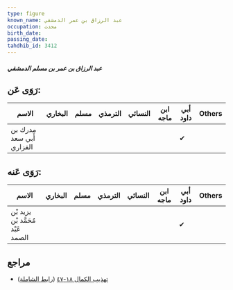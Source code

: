 ```yaml
---
type: figure
known_name: عبد الرزاق بن عمر الدمشقي
occupation: محدث
birth_date:
passing_date:
tahdhib_id: 3412
---
```

##### عبد الرزاق بن عمر بن مسلم الدمشقي

## رَوَى عَن:
| الاسم                    | البخاري | مسلم | الترمذي | النسائي | ابن ماجه | أبي داود | Others |
| ------------------------ | ------- | ---- | ------- | ------- | -------- | -------- | ------ |
| مدرك بن أَبي سعد الفزاري |         |      |         |         |          | ✔        |        |
## رَوَى عَنه:
| الاسم                             | البخاري | مسلم | الترمذي | النسائي | ابن ماجه | أبي داود | Others |
| --------------------------------- | ------- | ---- | ------- | ------- | -------- | -------- | ------ |
| يزيد بْن مُحَمَّد بْن عَبْد الصمد |         |      |         |         |          | ✔        |        |
## مراجع
- [تهذيب الكمال ١٨-٤٧](obsidian://open?vault=Tahdhib-al-Kamal&file=Figures/٣٤١٢-عبد%20الرزاق%20بن%20عمر%20بن%20مسلم%20الدمشقي) ([رابط الشاملة](https://shamela.ws/book/3722/9080))